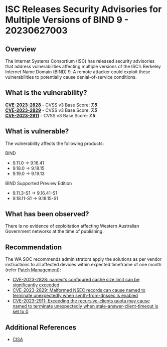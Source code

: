 # ISC Releases Security Advisories for Multiple Versions of BIND 9 - 20230627003

## Overview

The Internet Systems Consortium (ISC) has released security advisories that address vulnerabilities affecting multiple versions of the ISC’s Berkeley Internet Name Domain (BIND) 9. A remote attacker could exploit these vulnerabilities to potentially cause denial-of-service conditions.

## What is the vulnerability?

[**CVE-2023-2828**](https://nvd.nist.gov/vuln/detail/CVE-2023-2828) - CVSS v3 Base Score: ***7.5***\
[**CVE-2023-2829**](https://nvd.nist.gov/vuln/detail/CVE-2023-2829) - CVSS v3 Base Score: ***7.5***\
[**CVE-2023-2911**](https://nvd.nist.gov/vuln/detail/CVE-2023-2911) - CVSS v3 Base Score: ***7.5***

## What is vulnerable?

The vulnerability affects the following products:

BIND

- 9.11.0 -> 9.16.41
- 9.18.0 -> 9.18.15
- 9.19.0 -> 9.19.13

BIND Supported Preview Edition

- 9.11.3-S1 -> 9.16.41-S1
- 9.18.11-S1 -> 9.18.15-S1

## What has been observed?

There is no evidence of exploitation affecting Western Australian Government networks at the time of publishing.

## Recommendation

The WA SOC recommends administrators apply the solutions as per vendor instructions to all affected devices within expected timeframe of one month (refer [Patch Management](../guidelines/patch-management.md)):

- [CVE-2023-2828: named's configured cache size limit can be significantly exceeded](https://kb.isc.org/v1/docs/cve-2023-2828)
- [CVE-2023-2829: Malformed NSEC records can cause named to terminate unexpectedly when synth-from-dnssec is enabled](https://kb.isc.org/v1/docs/cve-2023-2829)
- [CVE-2023-2911: Exceeding the recursive-clients quota may cause named to terminate unexpectedly when stale-answer-client-timeout is set to 0](https://kb.isc.org/v1/docs/cve-2023-2911)

## Additional References

- [CISA](https://www.cisa.gov/news-events/alerts/2023/06/22/isc-releases-security-advisories-multiple-versions-bind-9)
